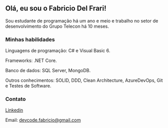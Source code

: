 ## Olá, eu sou o Fabricio Del Frari!
Sou estudante de programação há um ano e meio e trabalho no setor de desenvolvimento do Grupo Telecon há 10 meses.

### Minhas habilidades
Linguagens de programação: C# e Visual Basic 6.

Frameworks: .NET Core.

Banco de dados: SQL Server, MongoDB.

Outros conhecimentos: SOLID, DDD, Clean Architecture, AzureDevOps, Git e Testes de Software.

### Contato
[Linkedin](www.linkedin.com/in/fdfcosta)


Email: devcode.fabricio@gmail.com
